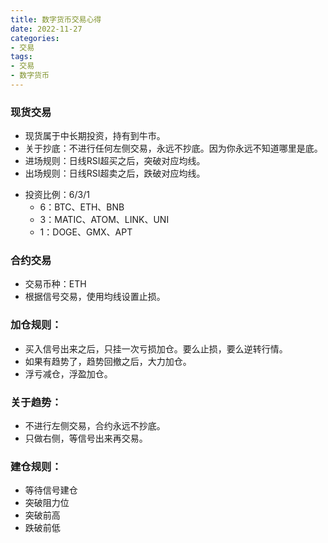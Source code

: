 ```yaml
---
title: 数字货币交易心得
date: 2022-11-27
categories:
- 交易
tags:
- 交易
- 数字货币
---
```


### 现货交易

- 现货属于中长期投资，持有到牛市。
- 关于抄底：不进行任何左侧交易，永远不抄底。因为你永远不知道哪里是底。
- 进场规则：日线RSI超买之后，突破对应均线。
- 出场规则：日线RSI超卖之后，跌破对应均线。

<!-- more -->

- 投资比例：6/3/1
  - 6：BTC、ETH、BNB
  - 3：MATIC、ATOM、LINK、UNI
  - 1：DOGE、GMX、APT



### 合约交易

- 交易币种：ETH
- 根据信号交易，使用均线设置止损。

### 加仓规则：
- 买入信号出来之后，只挂一次亏损加仓。要么止损，要么逆转行情。
- 如果有趋势了，趋势回撤之后，大力加仓。
- 浮亏减仓，浮盈加仓。

### 关于趋势：
- 不进行左侧交易，合约永远不抄底。
- 只做右侧，等信号出来再交易。

### 建仓规则：
- 等待信号建仓
- 突破阻力位
- 突破前高
- 跌破前低
